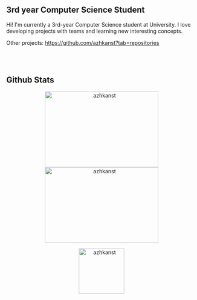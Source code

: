 
## 3rd year Computer Science Student
Hi! I'm currently a 3rd-year Computer Science student at University. I love developing projects with teams and learning new interesting concepts.
<br/>

Other projects: https://github.com/azhkanst?tab=repositories

<br/>
<br/>

## Github Stats
<p align="center">
  <img src="https://github-readme-stats.vercel.app/api?username=azhkanst&show_icons=true&theme=dark&locale=en" alt="azhkanst" width="300" height="200"/>
  <img src="https://github-readme-stats.vercel.app/api/top-langs?username=azhkanst&show_icons=true&theme=dark&locale=en&layout=compact" alt="azhkanst" width="300" height="200"/>
</p>
<p align="center"> <img src="https://komarev.com/ghpvc/?username=azhkanst&label=Profile%20Visitors&color=74cb83&style=flat" alt="azhkanst" width="120"/> </p>
